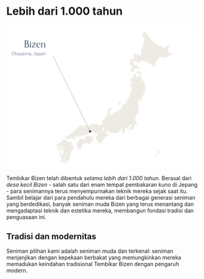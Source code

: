 # Lebih dari 1.000 tahun

![bizen](../../../img/map-01.png)

Tembikar Bizen telah dibentuk *selama lebih dari 1.000 tahun*. Berasal dari *desa kecil Bizen* - salah satu dari enam tempat pembakaran kuno di Jepang - para senimannya terus menyempurnakan teknik mereka sejak saat itu. Sambil belajar dari para pendahulu mereka dari berbagai generasi seniman yang berdedikasi, banyak seniman muda Bizen yang terus menantang dan mengadaptasi teknik dan estetika mereka, membangun fondasi tradisi dan penguasaan ini.

## Tradisi dan modernitas

Seniman pilihan kami adalah seniman muda dan terkenal: seniman menjanjikan dengan kepekaan berbakat yang memungkinkan mereka memadukan keindahan tradisional Tembikar Bizen dengan pengaruh modern.
